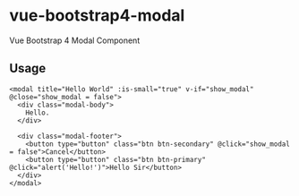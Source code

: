 # vue-bootstrap4-modal
Vue Bootstrap 4 Modal Component

## Usage

``` vue
<modal title="Hello World" :is-small="true" v-if="show_modal" @close="show_modal = false">
  <div class="modal-body">
    Hello.
  </div>
  
  <div class="modal-footer">
    <button type="button" class="btn btn-secondary" @click="show_modal = false">Cancel</button>
    <button type="button" class="btn btn-primary" @click="alert('Hello!')">Hello Sir</button>
  </div>
</modal>
```
